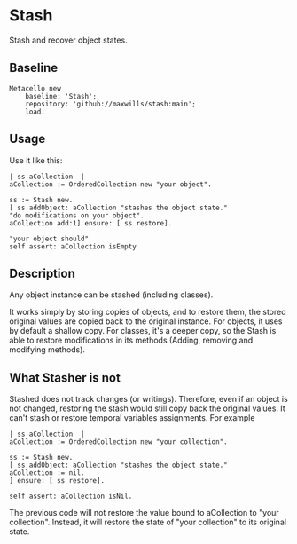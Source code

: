 # Stash

Stash and recover object states.

## Baseline

```Smalltalk
Metacello new
    baseline: 'Stash';
    repository: 'github://maxwills/stash:main';
    load.
```

## Usage

Use it like this:

```Smalltalk
| ss aCollection  |
aCollection := OrderedCollection new "your object".

ss := Stash new.
[ ss addObject: aCollection "stashes the object state."
"do modifications on your object".
aCollection add:1] ensure: [ ss restore].
	
"your object should"
self assert: aCollection isEmpty
```

## Description

Any object instance can be stashed (including classes).

It works simply by storing copies of objects, and to restore them, the stored original values are copied back to the original instance.
For objects, it uses by default a shallow copy. For classes, it's a deeper copy, so the Stash is able to restore modifications in its methods (Adding, removing and modifying methods).

## What Stasher is not

Stashed does not track changes (or writings). Therefore, even if an object is not changed, restoring the stash would still copy back the original values.
It can't stash or restore temporal variables assignments. For example

```Smalltalk
| ss aCollection  |
aCollection := OrderedCollection new "your collection".

ss := Stash new.
[ ss addObject: aCollection "stashes the object state."
aCollection := nil.
] ensure: [ ss restore].

self assert: aCollection isNil.
```
The previous code will not restore the value bound to aCollection to "your collection". Instead, it will restore the state of "your collection" to its original state. 
